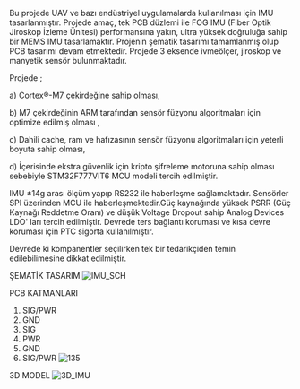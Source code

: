 Bu projede UAV ve bazı endüstriyel uygulamalarda kullanılması için IMU tasarlanmıştır. Projede amaç, tek PCB düzlemi ile FOG IMU (Fiber Optik Jiroskop İzleme Ünitesi) performansına yakın, ultra yüksek doğruluğa sahip bir MEMS IMU tasarlamaktır.
Projenin şematik tasarımı tamamlanmış olup PCB tasarımı devam etmektedir.
Projede 3 eksende ivmeölçer, jiroskop ve manyetik sensör bulunmaktadır. 

Projede ; 

a) Cortex®-M7 çekirdeğine sahip olması,

b) M7 çekirdeğinin ARM tarafından sensör füzyonu algoritmaları için  optimize edilmiş olması , 

c) Dahili cache, ram ve hafızasının sensör füzyonu algoritmaları için yeterli boyuta sahip olması,

d) İçerisinde ekstra güvenlik için kripto şifreleme motoruna sahip olması sebebiyle STM32F777VIT6 MCU modeli tercih edilmiştir.

IMU ±14g arası ölçüm yapıp RS232 ile haberleşme sağlamaktadır. Sensörler SPI üzerinden MCU ile haberleşmektedir.Güç kaynağında yüksek PSRR (Güç Kaynağı Reddetme Oranı) ve düşük Voltage Dropout sahip Analog Devices LDO' ları tercih edilmiştir. Devrede ters bağlantı koruması ve kısa devre koruması için PTC sigorta kullanılmıştır. 

Devrede ki kompanentler seçilirken tek bir tedarikçiden temin edilebilimesine dikkat edilmiştir.

ŞEMATİK TASARIM
![IMU_SCH](https://github.com/sezear07/INTERNAL_MEASUREMENT_UNIT/assets/167361624/1fe740c9-da74-46e7-9002-64d0913661ff)

PCB KATMANLARI
1. SIG/PWR
2. GND
3. SIG
4. PWR
5. GND
6. SIG/PWR
![135](https://github.com/sezear07/INTERNAL_MEASUREMENT_UNIT/assets/167361624/f9a41476-2480-4ee3-9325-d8d7e96842c1)

3D MODEL
![3D_IMU](https://github.com/sezear07/INTERNAL_MEASUREMENT_UNIT/assets/167361624/3d4d433d-3d14-44a5-8485-8eb2bf3dccf6)



